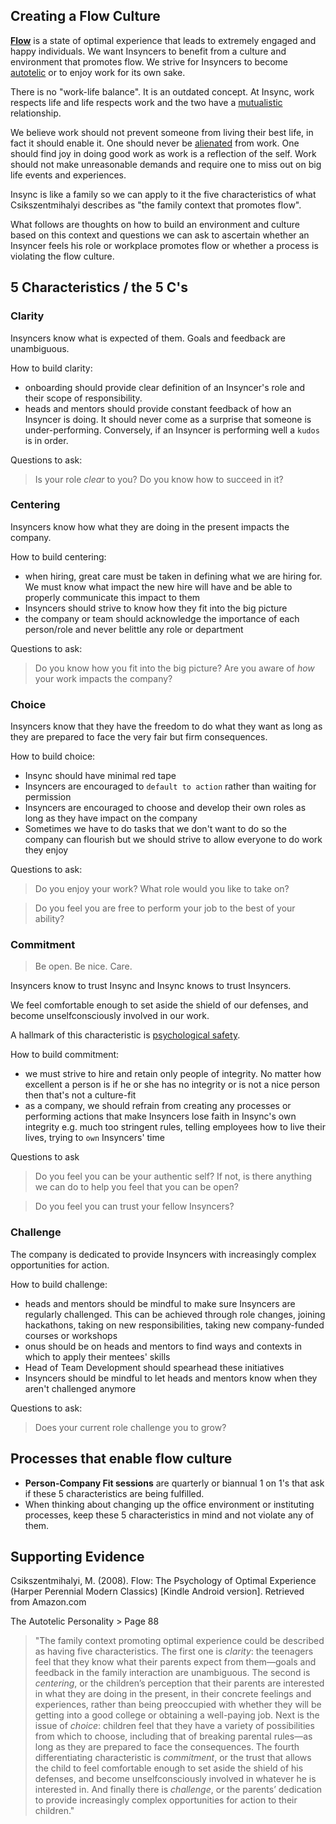 ## Creating a Flow Culture

**[Flow](https://en.wikipedia.org/wiki/Flow_(psychology))** is a state of optimal experience that leads to extremely engaged and happy individuals.  We want Insyncers to benefit from a culture and environment that  promotes flow. We strive for Insyncers to become [autotelic](https://en.wikipedia.org/wiki/Autotelic#Flow) or to enjoy work for its own sake. 

There is no "work-life balance". It is an outdated concept. At 	Insync, work respects life and life respects work and the two have a [mutualistic](https://en.wikipedia.org/wiki/Mutualism_(biology)) relationship. 

We believe work should not prevent someone from living their best life, in fact it should enable it. One should never be [alienated](https://www.youtube.com/watch?v=PZ4VzhIuKCQ) from work. One should find joy in doing good work as work is a reflection of the self. Work should not make unreasonable demands and require one to miss out on big life events and experiences.

Insync is like a family so we can apply to it the five characteristics of what Csikszentmihalyi describes as "the family context that promotes flow".

What follows are thoughts on how to build an environment and culture based on this context and questions we can ask to ascertain whether an Insyncer feels his role or workplace promotes flow or whether a process is violating the flow culture. 


## 5 Characteristics / the 5 C's

### Clarity

Insyncers know what is expected of them. Goals and feedback are unambiguous.

How to build clarity:

* onboarding should provide clear definition of an Insyncer's role and their scope of responsibility.
* heads and mentors should provide constant feedback of how an Insyncer is doing. It should never come as a surprise that someone is under-performing. Conversely, if an Insyncer is performing well a `kudos` is in order.

Questions to ask:

> Is your role *clear* to you? Do you know how to succeed in it?

### Centering

Insyncers know how what they are doing in the present impacts the company.

How to build centering:  

* when hiring, great care must be taken in defining what we are hiring for. We must know what impact the new hire will have and be able to properly communicate this impact to them
* Insyncers should strive to know how they fit into the big picture
* the company or team should acknowledge the importance of each person/role and never belittle any role or department

Questions to ask:

> Do you know how you fit into the big picture? Are you aware of *how* your work impacts the company? 

### Choice

Insyncers know that they have the freedom to do what they want as long as they are prepared to face the very fair but firm consequences. 

How to build choice:

* Insync should have minimal red tape
* Insyncers are encouraged to `default to action` rather than waiting for permission
* Insyncers are encouraged to choose and develop their own roles as long as they have impact on the company
* Sometimes we have to do tasks that we don't want to do so the company can flourish but we should strive to allow everyone to do work they enjoy

Questions to ask:

> Do you enjoy your work? What role would you like to take on?

> Do you feel you are free to perform your job to the best of your ability?

### Commitment

> Be open. Be nice. Care.

Insyncers know to trust Insync and Insync knows to trust Insyncers.

We  feel comfortable enough to set aside the shield of our defenses, and become unselfconsciously involved in our work.

A hallmark of this characteristic is [psychological safety](https://en.wikipedia.org/wiki/Psychological_safety). 

How to build commitment:

* we must strive to hire and retain only people of integrity. No matter how excellent a person is if he or she has no integrity or is not a nice person then that's not a culture-fit 
* as a company, we should refrain from creating any processes or performing actions that make Insyncers lose faith in Insync's own integrity e.g. much too stringent rules, telling employees how to live their lives, trying to `own` Insyncers' time

Questions to ask

> Do you feel you can be your authentic self? If not, is there anything we can do to help you feel that you can be open?

> Do you feel you can trust your fellow Insyncers?

### Challenge

The company is dedicated to provide Insyncers with increasingly complex opportunities for action.

How to build challenge:

* heads and mentors should be mindful to make sure Insyncers are regularly challenged. This can be achieved through role changes, joining hackathons, taking on new responsibilities, taking new company-funded courses or workshops
* onus should be on heads and mentors to find ways and contexts in which to apply their mentees' skills
* Head of Team Development should spearhead these initiatives
* Insyncers should be mindful to let heads and mentors know when they aren't challenged anymore

Questions to ask:

> Does your current role challenge you to grow? 

## Processes that enable flow culture

* **Person-Company Fit sessions** are quarterly or biannual 1 on 1's that ask if these 5 characteristics are being fulfilled.
* When thinking about changing up the office environment or instituting processes, keep these 5 characteristics in mind and not violate any of them.

## Supporting Evidence

Csikszentmihalyi, M. (2008). Flow: The Psychology of Optimal Experience (Harper Perennial Modern Classics) [Kindle Android version]. Retrieved from Amazon.com

The Autotelic Personality > Page 88

> "The family context promoting optimal experience could be described as having five characteristics. The first one is *clarity*: the teenagers feel that they know what their parents expect from them—goals and feedback in the family interaction are unambiguous. The second is *centering*, or the children’s perception that their parents are interested in what they are doing in the present, in their concrete feelings and experiences, rather than being preoccupied with whether they will be getting into a good college or obtaining a well-paying job. Next is the issue of *choice*: children feel that they have a variety of possibilities from which to choose, including that of breaking parental rules—as long as they are prepared to face the consequences. The fourth differentiating characteristic is *commitment*, or the trust that allows the child to feel comfortable enough to set aside the shield of his defenses, and become unselfconsciously involved in whatever he is interested in. And finally there is *challenge*, or the parents’ dedication to provide increasingly complex opportunities for action to their children."
